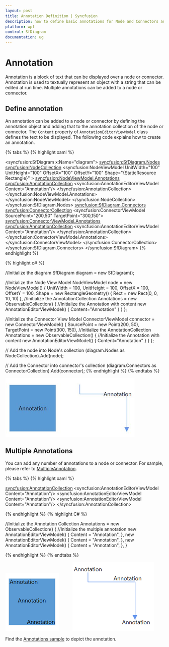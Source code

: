 ```yaml
---
layout: post
title: Annotation Definition | Syncfusion 
description: how to define basic annotations for Node and Connectors and how to create multiple annotation in various position for nodes and connectors.
platform: wpf
control: SfDiagram
documentation: ug
---
```


# Annotation

Annotation is a block of text that can be displayed over a node or connector. Annotation is used to textually represent an object with a string that can be edited at run time. Multiple annotations can be added to a node or connector.

## Define annotation

An annotation can be added to a node or connector by defining the annotation object and adding that to the annotation collection of the node or connector. The `Content` property of `AnnotationEditorViewModel` class defines the text to be displayed. The following code explains how to create an annotation.

{% tabs %}
{% highlight xaml %}
<!--Initialize the SfDiagram-->
<syncfusion:SfDiagram x:Name="diagram">
    <!--Initialize the Node-->
    <syncfusion:SfDiagram.Nodes>
        <!--Initialize the Node Collection-->
        <syncfusion:NodeCollection>
            <!--Initialize the node view model-->
            <syncfusion:NodeViewModel UnitWidth="100" UnitHeight="100" 
                                      OffsetX="100" OffsetY="100" 
                                      Shape="{StaticResource Rectangle}" >
                <!--Initialize the annotations-->
                <syncfusion:NodeViewModel.Annotations>
                    <!--Initialize the AnnotationCollection-->
                    <syncfusion:AnnotationCollection>
                        <!--Initialize the Annotation editor view model-->
                        <syncfusion:AnnotationEditorViewModel Content="Annotation"/>
                    </syncfusion:AnnotationCollection>
                </syncfusion:NodeViewModel.Annotations>
            </syncfusion:NodeViewModel>
        </syncfusion:NodeCollection>
    </syncfusion:SfDiagram.Nodes>
    <!--Initialize the Connector-->
    <syncfusion:SfDiagram.Connectors>
        <!--Initialize the Connector Collection-->
        <syncfusion:ConnectorCollection>
            <!--Initialize the Connector view model-->
            <syncfusion:ConnectorViewModel SourcePoint="200,50" TargetPoint="300,150">
                <syncfusion:ConnectorViewModel.Annotations>
                    <!--Initialize the AnnotationCollection-->
                    <syncfusion:AnnotationCollection>
                        <!--Initialize the Annotation editor view model-->
                        <syncfusion:AnnotationEditorViewModel Content="Annotation"/>
                    </syncfusion:AnnotationCollection>
                </syncfusion:ConnectorViewModel.Annotations>
            </syncfusion:ConnectorViewModel>
        </syncfusion:ConnectorCollection>
    </syncfusion:SfDiagram.Connectors>
</syncfusion:SfDiagram>
{% endhighlight %}

{% highlight c# %}

//Initialize the diagram
SfDiagram diagram = new SfDiagram();

//Initialize the Node View Model
NodeViewModel node = new NodeViewModel()
{
    UnitWidth = 100,
    UnitHeight = 100,
    OffsetX = 100,
    OffsetY = 100,
    Shape = new RectangleGeometry() { Rect = new Rect(0, 0, 10, 10) },
    //Initialize the AnnotationCollection
    Annotations = new ObservableCollection<IAnnotation>()
    {
        //Initialize the Annotation with content
        new AnnotationEditorViewModel()
        {
            Content="Annotation"
        }
    }
};

//Initialize the Connector View Model
ConnectorViewModel connector = new ConnectorViewModel()
{
    SourcePoint = new Point(200, 50),
    TargetPoint = new Point(300, 150),
    //Initialize the AnnotationCollection
    Annotations = new ObservableCollection<IAnnotation>()
    {
        //Initialize the Annotation with content
        new AnnotationEditorViewModel()
        {
            Content="Annotation"
        }
    }
};

// Add the node into Node's collection
(diagram.Nodes as NodeCollection).Add(node);

// Add the Connector into connector's collection
(diagram.Connectors as ConnectorCollection).Add(connector);
{% endhighlight %}
{%  endtabs %}

![Create Annotation](Annotation_images/Create_Annotation.jpg)

## Multiple Annotations

You can add any number of annotations to a node or connector.
For sample, please refer to [MultipleAnnotation](https://www.syncfusion.com/downloads/support/directtrac/239374/ze/MultipleAnnotation-2076131568 "MultipleAnnotation").

{% tabs %}
{% highlight xaml %}

<!--Initialize the Annotation Collection-->
<syncfusion:AnnotationCollection>
    <!--Initialize the multiple annotation-->
    <syncfusion:AnnotationEditorViewModel Content="Annotation"/>
    <syncfusion:AnnotationEditorViewModel Content="Annotation"/>
    <syncfusion:AnnotationEditorViewModel Content="Annotation"/>
</syncfusion:AnnotationCollection>
                                
{% endhighlight %}
{% highlight C# %}

//Initialize the Annotation Collection
Annotations = new ObservableCollection<IAnnotation>()
{
    //Initialize the multiple annotation
    new AnnotationEditorViewModel()
    {
        Content = "Annotation",
    },
    new AnnotationEditorViewModel()
    {
        Content = "Annotation",
    },
    new AnnotationEditorViewModel()
    {
        Content = "Annotation",
    },
}

{% endhighlight %}
{% endtabs %}

![Multiple Annotations](Annotation_images/annotation_img21.png) &ensp;&ensp;&ensp;&ensp;&ensp; ![Multiple Annotations](Annotation_images/MultipleAnnotationConnector.png)

Find the [Annotations sample](https://github.com/SyncfusionExamples/WPF-Diagram-Examples/tree/master/Samples/Annotations) to depict the annotation.